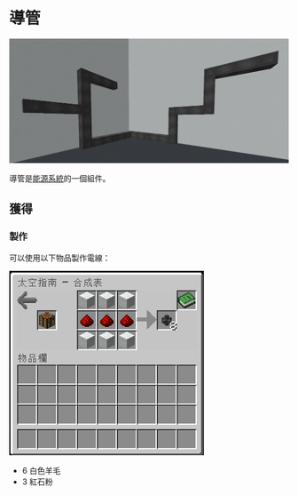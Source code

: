 # 導管

![](<../.gitbook/assets/image (220) (1).png>)

導管是[能源系統](../space/energy-systems.md)的一個組件。

## 獲得

### 製作

可以使用以下物品製作電線：

![](<../.gitbook/assets/image (214).png>)

* 6 白色羊毛
* 3 紅石粉

